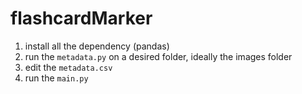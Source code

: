 # flashcardMarker
1. install all the dependency (pandas)
2. run the `metadata.py` on a desired folder, ideally the images folder
3. edit the `metadata.csv`
4. run the `main.py`
